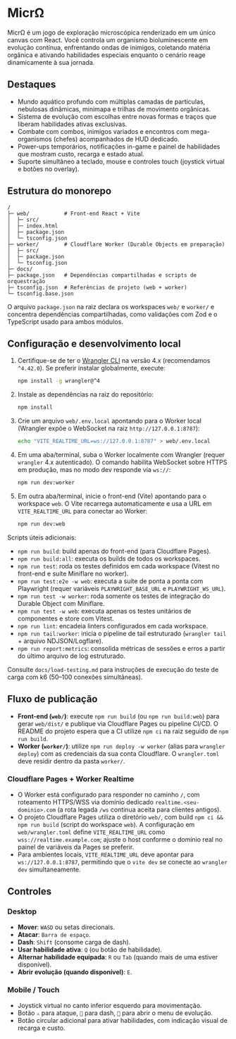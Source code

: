 # MicrΩ

MicrΩ é um jogo de exploração microscópica renderizado em um único canvas com React. Você controla um organismo bioluminescente em evolução contínua, enfrentando ondas de inimigos, coletando matéria orgânica e ativando habilidades especiais enquanto o cenário reage dinamicamente à sua jornada.

## Destaques

- Mundo aquático profundo com múltiplas camadas de partículas, nebulosas dinâmicas, minimapa e trilhas de movimento orgânicas.
- Sistema de evolução com escolhas entre novas formas e traços que liberam habilidades ativas exclusivas.
- Combate com combos, inimigos variados e encontros com mega-organismos (chefes) acompanhados de HUD dedicado.
- Power-ups temporários, notificações in-game e painel de habilidades que mostram custo, recarga e estado atual.
- Suporte simultâneo a teclado, mouse e controles touch (joystick virtual e botões no overlay).

## Estrutura do monorepo

```
/
├─ web/           # Front-end React + Vite
│  ├─ src/
│  ├─ index.html
│  ├─ package.json
│  └─ tsconfig.json
├─ worker/        # Cloudflare Worker (Durable Objects em preparação)
│  ├─ src/
│  ├─ package.json
│  └─ tsconfig.json
├─ docs/
├─ package.json   # Dependências compartilhadas e scripts de orquestração
├─ tsconfig.json  # Referências de projeto (web + worker)
└─ tsconfig.base.json
```

O arquivo `package.json` na raiz declara os workspaces `web/` e `worker/` e concentra dependências compartilhadas, como validações com Zod e o TypeScript usado para ambos módulos.

## Configuração e desenvolvimento local

1. Certifique-se de ter o [Wrangler CLI](https://developers.cloudflare.com/workers/wrangler/install-and-update/) na versão 4.x (recomendamos `^4.42.0`). Se preferir instalar globalmente, execute:
   ```bash
   npm install -g wrangler@^4
   ```
2. Instale as dependências na raiz do repositório:
   ```bash
   npm install
   ```
3. Crie um arquivo `web/.env.local` apontando para o Worker local (Wrangler expõe o WebSocket na raiz `http://127.0.0.1:8787`):
   ```bash
   echo "VITE_REALTIME_URL=ws://127.0.0.1:8787" > web/.env.local
   ```
4. Em uma aba/terminal, suba o Worker localmente com Wrangler (requer `wrangler` 4.x autenticado). O comando habilita WebSocket sobre HTTPS em produção, mas no modo dev responde via `ws://`:
   ```bash
   npm run dev:worker
   ```
5. Em outra aba/terminal, inicie o front-end (Vite) apontando para o workspace `web`. O Vite recarrega automaticamente e usa a URL em `VITE_REALTIME_URL` para conectar ao Worker:
   ```bash
   npm run dev:web
   ```

Scripts úteis adicionais:

- `npm run build`: build apenas do front-end (para Cloudflare Pages).
- `npm run build:all`: executa os builds de todos os workspaces.
- `npm run test`: roda os testes definidos em cada workspace (Vitest no front-end e suíte Miniflare no worker).
- `npm run test:e2e -w web`: executa a suíte de ponta a ponta com Playwright (requer variáveis `PLAYWRIGHT_BASE_URL` e `PLAYWRIGHT_WS_URL`).
- `npm run test -w worker`: roda somente os testes de integração do Durable Object com Miniflare.
- `npm run test -w web`: executa apenas os testes unitários de componentes e store com Vitest.
- `npm run lint`: encadeia linters configurados em cada workspace.
- `npm run tail:worker`: inicia o pipeline de tail estruturado (`wrangler tail` + arquivo NDJSON/Logflare).
- `npm run report:metrics`: consolida métricas de sessões e erros a partir do último arquivo de log estruturado.

Consulte `docs/load-testing.md` para instruções de execução do teste de carga com k6 (50–100 conexões simultâneas).

## Fluxo de publicação

- **Front-end (`web/`)**: execute `npm run build` (ou `npm run build:web`) para gerar `web/dist/` e publique via Cloudflare Pages ou pipeline CI/CD. O README do projeto espera que a CI utilize `npm ci` na raiz seguido de `npm run build`.
- **Worker (`worker/`)**: utilize `npm run deploy -w worker` (alias para `wrangler deploy`) com as credenciais da sua conta Cloudflare. O `wrangler.toml` deve residir dentro da pasta `worker/`.

### Cloudflare Pages + Worker Realtime

- O Worker está configurado para responder no caminho `/`, com roteamento HTTPS/WSS via domínio dedicado `realtime.<seu-dominio>.com` (a rota legada `/ws` continua aceita para clientes antigos).
- O projeto Cloudflare Pages utiliza o diretório `web/`, com build `npm ci && npm run build` (script do workspace `web`). A configuração em `web/wrangler.toml` define `VITE_REALTIME_URL` como `wss://realtime.example.com`; ajuste o host conforme o domínio real no painel de variáveis da Pages se preferir.
- Para ambientes locais, `VITE_REALTIME_URL` deve apontar para `ws://127.0.0.1:8787`, permitindo que o `vite dev` se conecte ao `wrangler dev` simultaneamente.

## Controles

### Desktop

- **Mover**: `WASD` ou setas direcionais.
- **Atacar**: `Barra de espaço`.
- **Dash**: `Shift` (consome carga de dash).
- **Usar habilidade ativa**: `Q` (ou botão de habilidade).
- **Alternar habilidade equipada**: `R` ou `Tab` (quando mais de uma estiver disponível).
- **Abrir evolução (quando disponível)**: `E`.

### Mobile / Touch

- Joystick virtual no canto inferior esquerdo para movimentação.
- Botão `⚔️` para ataque, `💨` para dash, `🧬` para abrir o menu de evolução.
- Botão circular adicional para ativar habilidades, com indicação visual de recarga e custo.
